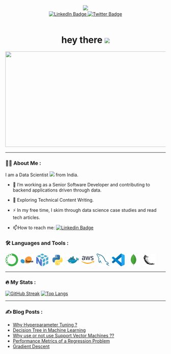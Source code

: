 <div id="header" align="center">
  <img src="https://media.giphy.com/media/v1.Y2lkPTc5MGI3NjExMzI5dGY5bGw1YzRyeTF1MGEyM2Y1MWZtbDZ3bXBnZmVybGdoaGI5ciZlcD12MV9pbnRlcm5hbF9naWZfYnlfaWQmY3Q9cw/jdPMeyv9rn0hZHh8n9/giphy.gif" width="200"/>
</div>

<div id="badges" align="center">
  <a href="https://www.linkedin.com/in/deepjyoti-bhattacharjee-3a477bb1/">
    <img src="https://img.shields.io/badge/LinkedIn-blue?style=for-the-badge&logo=linkedin&logoColor=white" alt="LinkedIn Badge"/>
  </a>
  <a href="https://twitter.com/DeepBhattachar8" align="center">
    <img src="https://img.shields.io/badge/Twitter-blue?style=for-the-badge&logo=twitter&logoColor=white" alt="Twitter Badge"/>
  </a>
</div>

<div id="badges" align="center">
<img src="https://komarev.com/ghpvc/?username=DeepjyotiBhattacharjee&style=flat-square&color=blue" alt="" align="center"/>

<h1>
  hey there
  <img src="https://media.giphy.com/media/hvRJCLFzcasrR4ia7z/giphy.gif" width="30px"/>
</h1>
</div>

<div align="center">
  <img src="https://media.giphy.com/media/dWesBcTLavkZuG35MI/giphy.gif" width="600" height="300"/>
</div>

---

### :man_technologist: About Me :
I am a Data Scientist <img src="https://media.giphy.com/media/WUlplcMpOCEmTGBtBW/giphy.gif" width="30"> from India.
- :telescope: I’m working as a Senior Software Developer and contributing to backend applications driven through data.

- :seedling: Exploring Technical Content Writing.

- :zap: In my free time, I skim through data science case studies and read tech articles.

- :mailbox:How to reach me: [![Linkedin Badge](https://img.shields.io/badge/LinkedIn-blue?style=for-the-badge&logo=linkedin&logoColor=white)](https://www.linkedin.com/in/deepjyoti-bhattacharjee-3a477bb1/)

### :hammer_and_wrench: Languages and Tools :
<div>
  <img src="https://raw.githubusercontent.com/devicons/devicon/6910f0503efdd315c8f9b858234310c06e04d9c0/icons/anaconda/anaconda-original.svg" title="Anaconda" alt="Anaconda" width="40" height="40"/>&nbsp;
  <img src="https://raw.githubusercontent.com/devicons/devicon/6910f0503efdd315c8f9b858234310c06e04d9c0/icons/scikitlearn/scikitlearn-original.svg" title="Scikit-learn" alt="Scikit-learn" width="40" height="40"/>&nbsp;
  <img src="https://raw.githubusercontent.com/devicons/devicon/6910f0503efdd315c8f9b858234310c06e04d9c0/icons/numpy/numpy-original.svg" title="Numpy" alt="Numpy" width="40" height="40"/>&nbsp;
  <img src="https://raw.githubusercontent.com/devicons/devicon/6910f0503efdd315c8f9b858234310c06e04d9c0/icons/python/python-original.svg" title="Python" alt="Python" width="40" height="40"/>&nbsp;
  <img src="https://raw.githubusercontent.com/devicons/devicon/6910f0503efdd315c8f9b858234310c06e04d9c0/icons/docker/docker-original.svg" title="Docker" alt="Docker" width="40" height="40"/>&nbsp;
  <img src="https://raw.githubusercontent.com/devicons/devicon/6910f0503efdd315c8f9b858234310c06e04d9c0/icons/amazonwebservices/amazonwebservices-original-wordmark.svg" title="AWS" alt="AWS " width="40" height="40"/>&nbsp;
  <img src="https://raw.githubusercontent.com/devicons/devicon/6910f0503efdd315c8f9b858234310c06e04d9c0/icons/mysql/mysql-original.svg"  title="MySQL" alt="MySQL" width="40" height="40"/>&nbsp;
  <img src="https://raw.githubusercontent.com/devicons/devicon/6910f0503efdd315c8f9b858234310c06e04d9c0/icons/vscode/vscode-original.svg" title="vscode" alt="vscode" width="40" height="40"/>&nbsp;
  <img src="https://raw.githubusercontent.com/devicons/devicon/6910f0503efdd315c8f9b858234310c06e04d9c0/icons/mongodb/mongodb-original.svg" title="mongodb" alt="mongodb" width="40" height="40"/>&nbsp;
  <img src="https://raw.githubusercontent.com/devicons/devicon/6910f0503efdd315c8f9b858234310c06e04d9c0/icons/flask/flask-original.svg" title="flask" alt="flask" width="40" height="40"/>&nbsp;
</div>

---

### :fire: My Stats :
[![GitHub Streak](https://github-readme-streak-stats.herokuapp.com?user=DeepjyotiBhattacharjee%20)](https://git.io/streak-stats)
[![Top Langs](https://github-readme-stats.vercel.app/api/top-langs/?username=DeepjyotiBhattacharjee&layout=compact&theme=vision-friendly-dark)](https://github.com/anuraghazra/github-readme-stats)

---

### :writing_hand: Blog Posts :
<!-- BLOG-POST-LIST:START -->
- [Why Hyperparameter Tuning ?](https://deepjyotibhattacharjee.medium.com/why-hyperparameter-tuning-8dc96cafe4ef?source=rss-c0cbebf388fa------2)
- [Decision Tree in Machine Learning](https://deepjyotibhattacharjee.medium.com/decision-tree-in-machine-learning-222cc912c93a?source=rss-c0cbebf388fa------2)
- [Why use or not use Support Vector Machines ??](https://deepjyotibhattacharjee.medium.com/why-use-or-not-use-support-vector-machines-35920ee3c78b?source=rss-c0cbebf388fa------2)
- [Performance Metrics of a Regression Problem](https://deepjyotibhattacharjee.medium.com/performance-metrics-of-a-regression-problem-9489612f802c?source=rss-c0cbebf388fa------2)
- [Gradient Descent](https://deepjyotibhattacharjee.medium.com/gradient-descent-22f50c98be39?source=rss-c0cbebf388fa------2)
<!-- BLOG-POST-LIST:END -->
